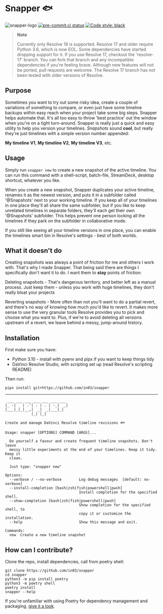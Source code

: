 # Snapper 🐟
![snapper-logo](https://github.com/in03/snapper/blob/main/assets/snapper_logo.svg)
[![pre-commit.ci status](https://results.pre-commit.ci/badge/github/in03/snapper/main.svg)](https://results.pre-commit.ci/latest/github/in03/snapper/main) [![Code style: black](https://img.shields.io/badge/code%20style-black-000000.svg)](https://github.com/psf/black)

> **Note**
> 
> Currently only Resolve 18 is supported.
> Resolve 17 and older require Python 3.6, which is now EOL. Some dependencies have started dropping support for it.
> If you use Resolve 17, checkout the 'resolve-17' branch. You can fork that branch and any incompatible dependencies if you're feeling brave.
> Although new features will not be ported, pull requests are welcome. The Resolve 17 branch has not been tested with older versions of Resolve.

## Purpose
Sometimes you want to try out some risky idea, create a couple of variations of something to compare, or even just have some timeline backups within easy reach when your project take some big steps. Snapper helps automate that. It's all too easy to throw 'best practice' out the window when you're on a tight turn-around. Snapper is really just a quick and easy utility to help you version your timelines. *Snapshots* sound **cool**, but really they're just timelines with a simple version number appended: 

**My timeline V1**, **My timeline V2**, **My timeline V3**, etc.

## Usage

Simply run `snapper new` to create a new snapshot of the active timeline.
You can run this command with a shell-script, batch-file, StreamDeck, desktop shortcut, whatever you like.  

When you create a new snapshot, Snapper duplicates your active timeline, renames it as the newest version, and puts it in a subfolder called '@Snapshots' next to your working timeline. If you keep all of your timelines in one place they'll all share the same subfolder, but if you like to keep unrelated timelines in separate folders, they'll each get their own '@Snapshots' subfolder. This helps prevent one person locking all the timelines if they park on the subfolder in collaborative mode.

If you still like seeing all your timeline versions in one place, you can enable the timelines smart bin in Resolve's settings - best of both worlds.

## What it doesn't do
Creating snapshots was always a point of friction for me and others I work with. That's why I made Snapper. That being said there are things I specifically don't want it to do. I want them to **stay** points of friction:

Deleting snapshots - That's dangerous territory, and better left as a manual process. Just keep them - unless you work with huge timelines, they don't really bloat your projects

Reverting snapshots - More often than not you'll want to do a partial revert, and there's no way of knowing how much you'd like to revert. It makes more sense to use the very granular tools Resolve provides you to pick and choose what you want to. Plus, if we're to avoid deleting all versions upstream of a revert, we leave behind a messy, jump-around history.

## Installation
First make sure you have:

- Python 3.10 - install with pyenv and pipx if you want to keep things tidy
- DaVinci Resolve Studio, with scripting set up (read Resolve's scripting README)

Then run:
```
pipx install git+https://github.com/in03/snapper
```

---

```
 ___ ___ ___ ___ ___ ___ ___
|_ -|   | .'| . | . | -_|  _|
|___|_|_|__,|  _|  _|___|_|
            |_| |_|

Create and manage DaVinci Resolve timeline revisions 🐟

Usage: snapper [OPTIONS] COMMAND [ARGS]...

  Do yourself a favour and create frequent timeline snapshots. Don't leave
  messy little experiments at the end of your timelines. Keep it tidy. Keep it
  clean.

  Just type: "snapper new"

Options:
  --verbose / --no-verbose        Log debug messages  [default: no-verbose]
  --install-completion [bash|zsh|fish|powershell|pwsh]
                                  Install completion for the specified shell.
  --show-completion [bash|zsh|fish|powershell|pwsh]
                                  Show completion for the specified shell, to
                                  copy it or customize the installation.
  --help                          Show this message and exit.

Commands:
  new  Create a new timeline snapshot
```

## How can I contribute?
Clone the repo, install dependencies, call from poetry shell:
```
git clone https://github.com/in03/snapper
cd snapper
python3 -m pip install poetry
python3 -m poetry shell
poetry install
snapper --help
```
If you're unfamiliar with using Poetry for dependency management and packaging, [give it a look](https://python-poetry.org/docs/basic-usage).

